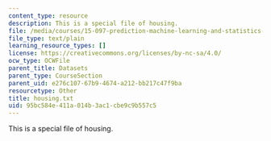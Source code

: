 ```yaml
---
content_type: resource
description: This is a special file of housing.
file: /media/courses/15-097-prediction-machine-learning-and-statistics-spring-2012/95bc584e411a014b3ac1cbe9c9b557c5_housing.txt
file_type: text/plain
learning_resource_types: []
license: https://creativecommons.org/licenses/by-nc-sa/4.0/
ocw_type: OCWFile
parent_title: Datasets
parent_type: CourseSection
parent_uid: e276c107-67b9-4674-a212-bb217c47f9ba
resourcetype: Other
title: housing.txt
uid: 95bc584e-411a-014b-3ac1-cbe9c9b557c5
---
```

This is a special file of housing.